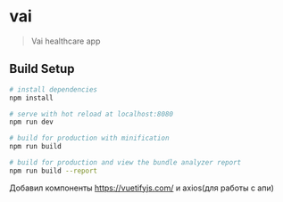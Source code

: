 # vai

> Vai healthcare app

## Build Setup

``` bash
# install dependencies
npm install

# serve with hot reload at localhost:8080
npm run dev

# build for production with minification
npm run build

# build for production and view the bundle analyzer report
npm run build --report
```
Добавил компоненты https://vuetifyjs.com/ и axios(для работы с апи)
